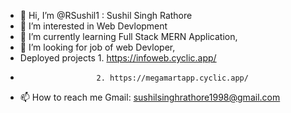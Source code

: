 - 👋 Hi, I’m @RSushil1 : Sushil Singh Rathore
- 👀 I’m interested in Web Devlopment
- 🌱 I’m currently learning Full Stack MERN Application,
- 💞️ I’m looking for job of web Devloper,
-    Deployed projects 1. https://infoweb.cyclic.app/
-                      2. https://megamartapp.cyclic.app/
- 📫 How to reach me Gmail: sushilsinghrathore1998@gmail.com

<!---
RSushil1/RSushil1 is a ✨ special ✨ repository because its `README.md` (this file) appears on your GitHub profile.
You can click the Preview link to take a look at your changes.
--->
